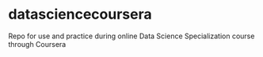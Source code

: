 # datasciencecoursera
Repo for use and practice during online Data Science Specialization course through Coursera
